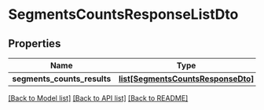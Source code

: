 # SegmentsCountsResponseListDto

## Properties
Name | Type | Description | Notes
------------ | ------------- | ------------- | -------------
**segments_counts_results** | [**list[SegmentsCountsResponseDto]**](SegmentsCountsResponseDto.md) |  | [optional] 

[[Back to Model list]](../README.md#documentation-for-models) [[Back to API list]](../README.md#documentation-for-api-endpoints) [[Back to README]](../README.md)

